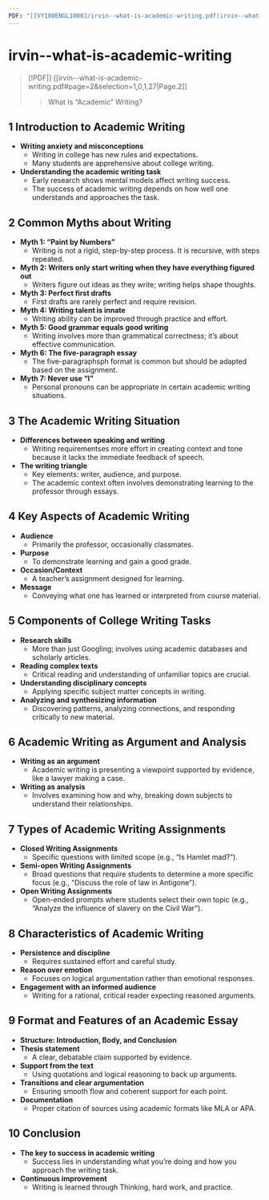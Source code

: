 ```yaml
---
PDF: "[[VY100ENGL1000J/irvin--what-is-academic-writing.pdf|irvin--what-is-academic-writing]]"
---
```


# irvin--what-is-academic-writing

> [!PDF|] [[irvin--what-is-academic-writing.pdf#page=2&selection=1,0,1,27|Page.2]]
>
> > What Is “Academic” Writing?

## 1 Introduction to Academic Writing

- **Writing anxiety and misconceptions**
	- Writing in college has new rules and expectations.
	- Many students are apprehensive about college writing.
- **Understanding the academic writing task**
	- Early research shows mental models affect writing success.
	- The success of academic writing depends on how well one understands and approaches the task.

## 2 Common Myths about Writing

- **Myth 1: “Paint by Numbers”**
	- Writing is not a rigid, step-by-step process. It is recursive, with steps repeated.
- **Myth 2: Writers only start writing when they have everything figured out**
	- Writers figure out ideas as they write; writing helps shape thoughts.
- **Myth 3: Perfect first drafts**
	- First drafts are rarely perfect and require revision.
- **Myth 4: Writing talent is innate**
	- Writing ability can be improved through practice and effort.
- **Myth 5: Good grammar equals good writing**
	- Writing involves more than grammatical correctness; it’s about effective communication.
- **Myth 6: The five-paragraph essay**
	- The five-paragraphsph format is common but should be adapted based on the assignment.
- **Myth 7: Never use “I”**
	- Personal pronouns can be appropriate in certain academic writing situations.

## 3 The Academic Writing Situation

- **Differences between speaking and writing**
	- Writing requirementses more effort in creating context and tone because it lacks the immediate feedback of speech.
- **The writing triangle**
	- Key elements: writer, audience, and purpose.
	- The academic context often involves demonstrating learning to the professor through essays.

## 4 Key Aspects of Academic Writing

- **Audience**
	- Primarily the professor, occasionally classmates.
- **Purpose**
	- To demonstrate learning and gain a good grade.
- **Occasion/Context**
	- A teacher’s assignment designed for learning.
- **Message**
	- Conveying what one has learned or interpreted from course material.

## 5 Components of College Writing Tasks

- **Research skills**
	- More than just Googling; involves using academic databases and scholarly articles.
- **Reading complex texts**
	- Critical reading and understanding of unfamiliar topics are crucial.
- **Understanding disciplinary concepts**
	- Applying specific subject matter concepts in writing.
- **Analyzing and synthesizing information**
	- Discovering patterns, analyzing connections, and responding critically to new material.

## 6 Academic Writing as Argument and Analysis

- **Writing as an argument**
	- Academic writing is presenting a viewpoint supported by evidence, like a lawyer making a case.
- **Writing as analysis**
	- Involves examining how and why, breaking down subjects to understand their relationships.

## 7 Types of Academic Writing Assignments

- **Closed Writing Assignments**
	- Specific questions with limited scope (e.g., “Is Hamlet mad?”).
- **Semi-open Writing Assignments**
	- Broad questions that require students to determine a more specific focus (e.g., “Discuss the role of law in Antigone”).
- **Open Writing Assignments**
	- Open-ended prompts where students select their own topic (e.g., “Analyze the influence of slavery on the Civil War”).

## 8 Characteristics of Academic Writing

- **Persistence and discipline**
	- Requires sustained effort and careful study.
- **Reason over emotion**
	- Focuses on logical argumentation rather than emotional responses.
- **Engagement with an informed audience**
	- Writing for a rational, critical reader expecting reasoned arguments.

## 9 Format and Features of an Academic Essay

- **Structure: Introduction, Body, and Conclusion**
- **Thesis statement**
	- A clear, debatable claim supported by evidence.
- **Support from the text**
	- Using quotations and logical reasoning to back up arguments.
- **Transitions and clear argumentation**
	- Ensuring smooth flow and coherent support for each point.
- **Documentation**
	- Proper citation of sources using academic formats like MLA or APA.

## 10 Conclusion

- **The key to success in academic writing**
	- Success lies in understanding what you’re doing and how you approach the writing task.
- **Continuous improvement**
	- Writing is learned through Thinking, hard work, and practice.
